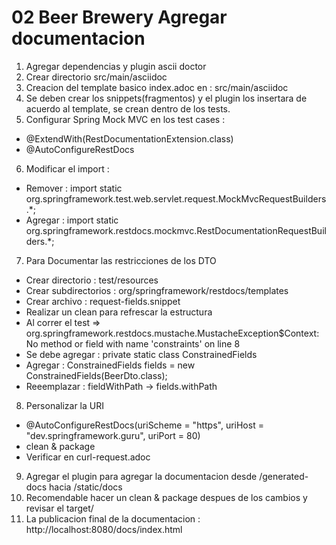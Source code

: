# 02 Beer Brewery Agregar documentacion

01. Agregar dependencias y plugin ascii doctor
02. Crear directorio src/main/asciidoc
03. Creacion del template basico  index.adoc en : src/main/asciidoc
04. Se deben crear los snippets(fragmentos) y el plugin los insertara de acuerdo al template, se crean dentro de los tests.
05. Configurar Spring Mock MVC en los test cases :
   - @ExtendWith(RestDocumentationExtension.class)
   - @AutoConfigureRestDocs
06. Modificar el import :
  - Remover : import static org.springframework.test.web.servlet.request.MockMvcRequestBuilders.*;
  - Agregar : import static org.springframework.restdocs.mockmvc.RestDocumentationRequestBuilders.*; 
07. Para Documentar las restricciones de los DTO
  - Crear directorio : test/resources
  - Crear subdirectorios : org/springframework/restdocs/templates
  - Crear archivo : request-fields.snippet
  - Realizar un clean para refrescar la estructura
  - Al correr el test =>  org.springframework.restdocs.mustache.MustacheException$Context: No method or field with name 'constraints' on line 8
  - Se debe agregar :  private static class ConstrainedFields 
  - Agregar : ConstrainedFields fields = new ConstrainedFields(BeerDto.class);
  - Reeemplazar : fieldWithPath -> fields.withPath
08. Personalizar la URI
  - @AutoConfigureRestDocs(uriScheme = "https", uriHost = "dev.springframework.guru", uriPort = 80)
  - clean & package
  - Verificar en curl-request.adoc
09. Agregar el plugin para agregar la documentacion desde /generated-docs hacia /static/docs
10. Recomendable hacer un clean & package  despues de los cambios y revisar el target/
11. La publicacion final de la documentacion : http://localhost:8080/docs/index.html